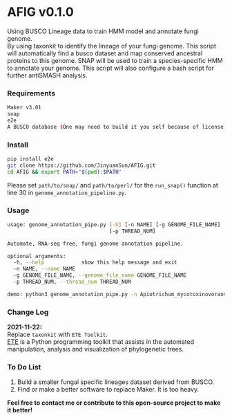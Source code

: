 # AFIG v0.1.0
Using BUSCO Lineage data to train HMM model and annotate fungi genome.  
By using taxonkit to identify the lineage of your fungi genome. This script will automatically find a busco dataset and map conserved ancestral proteins to this genome. SNAP will be used to train a species-specific HMM to annotate your genome. 
This script will also configure a bash script for further antiSMASH analysis.


### Requirements

```bash
Maker v3.01
snap
e2e
A BUSCO database (One may need to build it you self because of license issues.)
```


### Install

```bash
pip install e2e
git clone https://github.com/JinyuanSun/AFIG.git
cd AFIG && export PATH="$(pwd):$PATH"
```
Please set `path/to/snap/` and  `path/to/perl/` for the `run_snap()` function at line 30 in `genome_annotation_pipeline.py`.

### Usage
```bash
usage: genome_annotation_pipe.py [-h] [-n NAME] [-g GENOME_FILE_NAME]
                                 [-p THREAD_NUM]

Automate, RNA-seq free, fungi genome annotation pipeline.

optional arguments:
  -h, --help            show this help message and exit
  -n NAME, --name NAME
  -g GENOME_FILE_NAME, --genome_file_name GENOME_FILE_NAME
  -p THREAD_NUM, --thread_num THREAD_NUM

demo: python3 genome_annotation_pipe.py -n Apiotrichum_mycotoxinovorans -g Am_genome.fasta -p 16
```

### Change Log
**2021-11-22:**  
Replace `taxonkit` with `ETE Toolkit`.  
[ETE](http://etetoolkit.org/) is a Python programming toolkit that assists in the
 automated manipulation, analysis and visualization of phylogenetic trees.
 
### To Do List
1. Build a smaller fungal specific lineages dataset derived from BUSCO.
2. Find or make a better software to replace Maker. It is too heavy.

**Feel free to contact me or contribute to this open-source project to make it better!**
